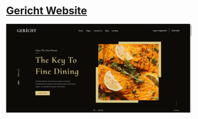 # [Gericht Website](https://ice-cubexq.github.io/GerichtWebsite/) 
![Home page](/img/screenshot.png)
